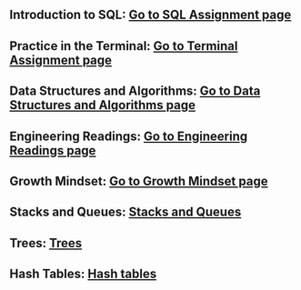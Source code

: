 ## Introduction to SQL: [Go to SQL Assignment page](./SQL.md)

## Practice in the Terminal: [Go to Terminal Assignment page](./Terminal.md)

## Data Structures and Algorithms: [Go to Data Structures and Algorithms page](./DataStructuresAndAlgo.md)

## Engineering Readings: [Go to Engineering Readings page](./EngineeringReadings.md)

## Growth Mindset: [Go to Growth Mindset page](./Mindset.md)

## Stacks and Queues: [Stacks and Queues](./Data_structure/Stacks_and_Queues.md)

## Trees: [Trees](./Data_structure/Trees.md)

## Hash Tables: [Hash tables](./Data_structure/Hash_tables.md)